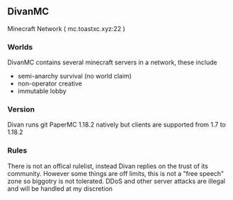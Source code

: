 ## DivanMC
Minecraft Network ( mc.toastxc.xyz:22 )
<div class="holder">

### Worlds
DivanMC contains several minecraft servers in a network, these include
- semi-anarchy survival (no world claim)
- non-operator creative
- immutable lobby

### Version
Divan runs git PaperMC 1.18.2 natively but clients are supported from 1.7 to 1.18.2

### Rules
There is not an offical rulelist, instead Divan replies on the trust of its community. However some things are off limits, this is not a "free speech" zone so biggotry is not tolerated. DDoS and other server attacks are illegal and will be handled at my discretion
</div>